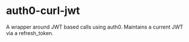 # auth0-curl-jwt
A wrapper around JWT based calls using auth0. Maintains a current JWT via a refresh_token.
